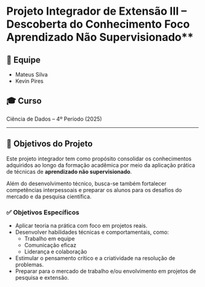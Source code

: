 # Projeto Integrador de Extensão III – Descoberta do Conhecimento Foco Aprendizado Não Supervisionado**

## 👥 Equipe
- Mateus Silva  
- Kevin Pires  

## 🎓 Curso
Ciência de Dados – 4º Período (2025)

---

## 🎯 Objetivos do Projeto

Este projeto integrador tem como propósito consolidar os conhecimentos adquiridos ao longo da formação acadêmica por meio da aplicação prática de técnicas de **aprendizado não supervisionado**.  

Além do desenvolvimento técnico, busca-se também fortalecer competências interpessoais e preparar os alunos para os desafios do mercado e da pesquisa científica.

### ✅ Objetivos Específicos

- Aplicar teoria na prática com foco em projetos reais.
- Desenvolver habilidades técnicas e comportamentais, como:
  - Trabalho em equipe
  - Comunicação eficaz
  - Liderança e colaboração
- Estimular o pensamento crítico e a criatividade na resolução de problemas.
- Preparar para o mercado de trabalho e/ou envolvimento em projetos de pesquisa e extensão.

